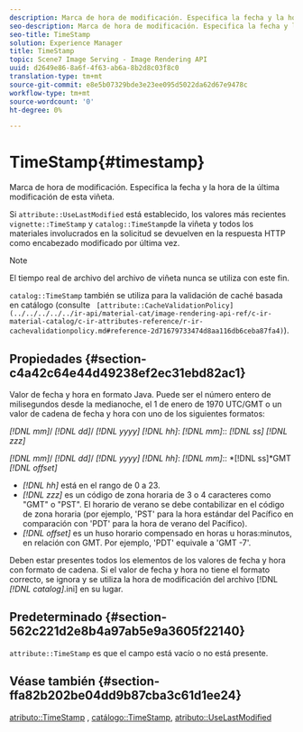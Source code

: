 ```yaml
---
description: Marca de hora de modificación. Especifica la fecha y la hora de la última modificación de esta viñeta.
seo-description: Marca de hora de modificación. Especifica la fecha y la hora de la última modificación de esta viñeta.
seo-title: TimeStamp
solution: Experience Manager
title: TimeStamp
topic: Scene7 Image Serving - Image Rendering API
uuid: d2649e86-8a6f-4f63-ab6a-8b2d8c03f8c0
translation-type: tm+mt
source-git-commit: e8e5b07329bde3e23ee095d5022da62d67e9478c
workflow-type: tm+mt
source-wordcount: '0'
ht-degree: 0%

---
```



# TimeStamp{#timestamp}

Marca de hora de modificación. Especifica la fecha y la hora de la última modificación de esta viñeta.

Si `attribute::UseLastModified` está establecido, los valores más recientes `vignette::TimeStamp` y `catalog::TimeStamp`de la viñeta y todos los materiales involucrados en la solicitud se devuelven en la respuesta HTTP como encabezado modificado por última vez.

>[!NOTE]
>
>El tiempo real de archivo del archivo de viñeta nunca se utiliza con este fin.

`catalog::TimeStamp` también se utiliza para la validación de caché basada en catálogo (consulte  ` [attribute::CacheValidationPolicy](../../../../../ir-api/material-cat/image-rendering-api-ref/c-ir-material-catalog/c-ir-attributes-reference/r-ir-cachevalidationpolicy.md#reference-2d71679733474d8aa116db6ceba87fa4)`).

## Propiedades {#section-c4a42c64e44d49238ef2ec31ebd82ac1}

Valor de fecha y hora en formato Java. Puede ser el número entero de milisegundos desde la medianoche, el 1 de enero de 1970 UTC/GMT o un valor de cadena de fecha y hora con uno de los siguientes formatos:

*[!DNL mm]*/  *[!DNL dd]*/  *[!DNL yyyy]* *[!DNL hh]*:  *[!DNL mm]*::  *[!DNL ss]* *[!DNL zzz]*

*[!DNL mm]*/  *[!DNL dd]*/  *[!DNL yyyy]* *[!DNL hh]*:  *[!DNL mm]*:: *[!DNL ss]*GMT  *[!DNL offset]*

* *[!DNL hh]* está en el rango de 0 a 23.
* *[!DNL zzz]* es un código de zona horaria de 3 o 4 caracteres como &quot;GMT&quot; o &quot;PST&quot;. El horario de verano se debe contabilizar en el código de zona horaria (por ejemplo, &#39;PST&#39; para la hora estándar del Pacífico en comparación con &#39;PDT&#39; para la hora de verano del Pacífico).
* *[!DNL offset]* es un huso horario compensado en horas u horas:minutos, en relación con GMT. Por ejemplo, &#39;PDT&#39; equivale a &#39;GMT -7&#39;.

Deben estar presentes todos los elementos de los valores de fecha y hora con formato de cadena. Si el valor de fecha y hora no tiene el formato correcto, se ignora y se utiliza la hora de modificación del archivo [!DNL *[!DNL catalog]*.ini] en su lugar.

## Predeterminado {#section-562c221d2e8b4a97ab5e9a3605f22140}

`attribute::TimeStamp` es que el campo está vacío o no está presente.

## Véase también {#section-ffa82b202be04dd9b87cba3c61d1ee24}

[atributo::TimeStamp](../../../../../ir-api/material-cat/image-rendering-api-ref/c-ir-material-catalog/c-ir-attributes-reference/r-ir-timestamp.md#reference-8373ad4ee03d4e4b9a8fc96cf42b3181) ,  [catálogo::TimeStamp](../../../../../ir-api/material-cat/image-rendering-api-ref/c-ir-material-catalog/c-ir-material-data-reference/r-ir-timestamp-dataref.md#reference-6daf7973dc4f4b4e9e8165756db7c319),  [atributo::UseLastModified](../../../../../ir-api/material-cat/image-rendering-api-ref/c-ir-material-catalog/c-ir-attributes-reference/r-ir-uselastmodified.md#reference-d2ab628c9e004fedbd38324866dbca1d)
